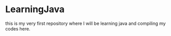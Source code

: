 # LearningJava
this is my very first repository where I will be learning java and compiling my codes here.
